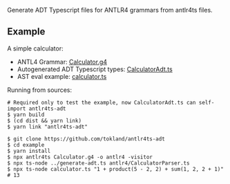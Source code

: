 Generate ADT Typescript files for ANTLR4 grammars from antlr4ts files.

## Example

A simple calculator:

-   ANTL4 Grammar: [Calculator.g4](https://github.com/tokland/antlr4ts-adt/blob/main/src/example/Calculator.g4)
-   Autogenerated ADT Typescript types: [CalculatorAdt.ts](https://github.com/tokland/antlr4ts-adt/blob/main/src/example/antlr4/CalculatorAdt.ts)
-   AST eval example: [calculator.ts](https://github.com/tokland/antlr4ts-adt/blob/main/src/example/calculator.ts)

Running from sources:

```shell
# Required only to test the example, now CalculatorAdt.ts can self-import antlr4ts-adt
$ yarn build
$ (cd dist && yarn link)
$ yarn link "antlr4ts-adt"

$ git clone https://github.com/tokland/antlr4ts-adt
$ cd example
$ yarn install
$ npx antlr4ts Calculator.g4 -o antlr4 -visitor
$ npx ts-node ../generate-adt.ts antlr4/CalculatorParser.ts
$ npx ts-node calculator.ts "1 + product(5 - 2, 2) + sum(1, 2, 2 + 1)"
# 13
```
